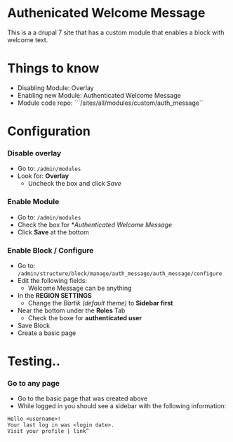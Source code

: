 # Authenicated Welcome Message

This is a a drupal 7 site that has a custom module that enables a block with welcome text.

# Things to know

* Disabling Module: Overlay
* Enabling new Module: Authenticated Welcome Message
* Module code repo: ```/sites/all/modules/custom/auth_message``

# Configuration

### Disable overlay
* Go to: ```/admin/modules```
* Look for: **Overlay**
	* Uncheck the box and click *Save*


### Enable Module

* Go to: ```/admin/modules```
* Check the box for **Authenticated Welcome Message*
* Click **Save** at the bottom


### Enable Block / Configure

* Go to: ```/admin/structure/block/manage/auth_message/auth_message/configure```
* Edit the following fields:
	* Welcome Message can be anything
* In the **REGION SETTINGS**
	* Change the *Bartik (default theme)* to **Sidebar first**
* Near the bottom under the **Roles** Tab
	* Check the boxe for **authenticated user**
* Save Block
* Create a basic page

# Testing..

### Go to any page
* Go to the basic page that was created above
* While logged in you should see a sidebar with the following information:
```
Hello <username>!
Your last log in was <login date>.
Visit your profile | link”

 ```
 